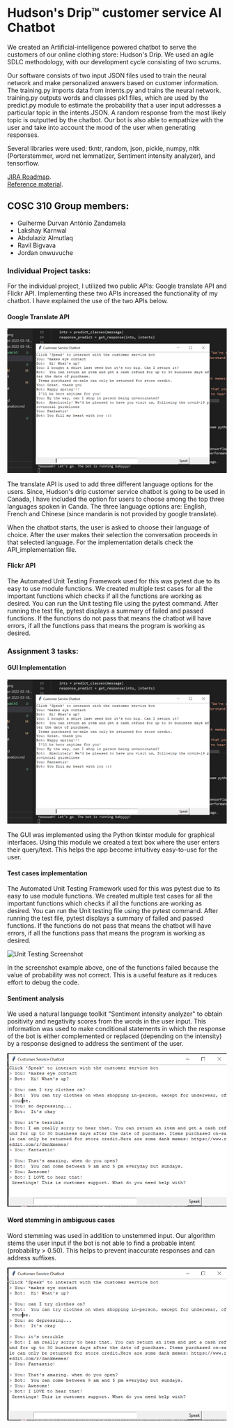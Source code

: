 # Hudson's Drip™ customer service AI Chatbot

  We created an Artificial-intelligence powered chatbot to serve the customers of our online clothing store: Hudson's Drip. We used an agile SDLC methodology, with our development cycle consisting of two scrums.
  
  Our software consists of two input JSON files used to train the neural network and make personalized answers based on customer information. The training.py imports data from intents.py and trains the neural network. training.py outputs words and classes pk1 files, which are used by the predict.py module to estimate the probability that a user input addresses a particular topic in the intents.JSON. A random response from the most likely topic is outputted by the chatbot. Our bot is also able to empathize with the user and take into account the mood of the user when generating responses.

Several libraries were used: tkntr, random, json, pickle, numpy, nltk (Porterstemmer, word net lemmatizer, Sentiment intensity analyzer), and tensorflow.

[JIRA Roadmap](https://durvan.atlassian.net/jira/software/projects/CT3/boards/).  
[Reference material](https://www.youtube.com/watch?v=1lwddP0KUEg). 
  
## COSC 310 Group members:
- Guiherme Durvan António Zandamela
- Lakshay Karnwal
- Abdulaziz Almutlaq
- Ravil Bigvava
- Jordan onwuvuche

### Individual Project tasks:

For the individual project, I utilized two public APIs: Google translate API and Flickr API. Implementing these two APIs increased the functionality of my chatbot. I have explained the use of the two APIs below.

#### Google Translate API
![GUI Screenshot](https://raw.githubusercontent.com/durvanZ/COSC310_Team3/main/screenshots/botdemo.png)

The translate API is used to add three different language options for the users. Since, Hudson's drip customer service chatbot is going to be used in Canada, I have included the option for users to choose among the top three languages spoken in Canda. The three language options are: English, French and Chinese (since mandarin is not provided by google translate).

When the chatbot starts, the user is asked to choose their language of choice. After the user makes their selection the conversation proceeds in that selected language. For the implementation details check the API_implementation file.

#### Flickr API

The Automated Unit Testing Framework used for this was pytest due to its easy to use module functions. We created multiple test cases for all the important functions which checks if all the functions are working as desired. You can run the Unit testing file using the pytest command. After running the test file, pytest displays a summary of failed and passed functions. If the functions do not pass that means the chatbot will have errors, if all the functions pass that means the program is working as desired.
### Assignment 3 tasks:

#### GUI Implementation
![GUI Screenshot](https://raw.githubusercontent.com/durvanZ/COSC310_Team3/main/screenshots/botdemo.png)

The GUI was implemented using the Python tkinter module for graphical interfaces. Using this module we created a text box where the user enters their query/text. This helps the app become intuitivey easy-to-use for the user.

#### Test cases implementation

The Automated Unit Testing Framework used for this was pytest due to its easy to use module functions. We created multiple test cases for all the important functions which checks if all the functions are working as desired. You can run the Unit testing file using the pytest command. After running the test file, pytest displays a summary of failed and passed functions. If the functions do not pass that means the chatbot will have errors, if all the functions pass that means the program is working as desired.

![Unit Testing Screenshot](https://user-images.githubusercontent.com/60047109/159101549-550633ec-41f7-408e-8fa5-5a43b64d2d75.png)

In the screenshot example above, one of the functions failed because the value of probability was not correct. This is a useful feature as it reduces effort to debug the code.

#### Sentiment analysis

We used a natural language toolkit "Sentiment intensity analyzer" to obtain positivity and negativity scores from the words in the user input. This information was used to make conditional statements in which the response of the bot is either complemented or replaced (depending on the intensity) by a response designed to address the sentiment of the user.

![Sentiment analysis demo](https://raw.githubusercontent.com/durvanZ/COSC310_Team3/main/screenshots/sentimentdemo.png)

#### Word stemming in ambiguous cases

Word stemming was used in addition to unstemmed input. Our algorithm stems the user input if the bot is not able to find a probable intent (probability > 0.50).
This helps to prevent inaccurate responses and can address suffixes.

![Sentiment analysis demo](https://raw.githubusercontent.com/durvanZ/COSC310_Team3/main/screenshots/sentimentdemo.png)
